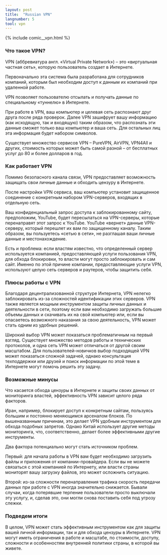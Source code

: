 ```yaml
---
layout: post
title:  "Russian VPN"
langnumber: 5
tool: vpn
---
```


{% include comic__vpn.html %}


<h3 class='subhed'>Что такое VPN?</h3>

VPN (аббревиатура англ. «Virtual Private Network») – это «виртуальная частная сеть», которую пользователь создает в Интернете.

Первоначально эта система была разработана для сотрудников компаний, которым был необходим доступ к данным их компаний при удаленной работе.

VPN позволяет пользователю отсылать и получать данные по специальному «туннелю» в Интернете.

При работе в VPN, ваш компьютер и целевая сеть распознают друг друга после ряда проверок. Далее VPN зашифрует вашу информацию (как исходящую, так и входящую) таким образом, что распознать эти данные сможет только ваш компьютер и ваша сеть. Для остальных лиц эта информация будет набором символов.

Существует множество сервисов VPN – PureVPN, AirVPN, VPN4All  и других, стоимость которых может быть самой разной – от бесплатных услуг до 80 и более долларов в год.

<h3 class='subhed icon how'>Как работает VPN</h3>

Помимо безопасного канала связи, VPN предоставляет возможность защищать свои личные данные и обходить цензуру в Интернете.

После настройки VPN сервиса, ваш компьютер установит защищенное соединение с конкретным набором VPN-серверов, входящих в отдельную сеть.

Ваш конфиденциальный запрос доступа к заблокированному сайту, предположим, YouTube, будет пересылаться на VPN-серверы, которые перенаправят этот запрос к YouTube. YouTube «вернет» данные VPN-серверу, который перешлет их вам по защищенному каналу. Таким образом, вы пользуетесь «сетью в сети», не разглашая ваши личные данные и местонахождение.

Есть и проблема: если властям известно, что определенный сервер используется компанией, предоставляющей услуги пользования VPN, для обхода блокировки, то власти могут просто заблокировать и сам сайт. Именно по этой причине компании, предоставляющие услуги VPN, используют целую сеть серверов и раутеров, чтобы защитить себя.

<h3 class='subhed icon help'>Плюсы работы с VPN</h3>

Благодаря децентрализованной структуре Интернета, VPN нелегко заблокировать из-за сложностей  идентификации этих серверов. VPN также является мощным инструментом защиты личных данных и деятельности в сети, поэтому если вам необходимо загружать большие объемы данных и скачивать их на свой компьютер или, если вы опасаетесь возможного наказания за свою деятельность, VPN может стать одним из удобных решений.

Широкий выбор VPN может показаться проблематичным на первый взгляд. Существует множество методов работы и технических протоколов, и одна сеть VPN может отличаться от другой своим масштабом. Для пользователей-новичков выбор подходящей VPN может показаться сложной задачей, однако консультация техподдержки или друзей и поиск информации по этой теме в Интернете могут помочь решить эту задачу.

<h3 class='subhed icon caution'>Возможные минусы</h3>

Что касается обхода цензуры в Интернете и защиты своих данных от мониторинга властей, эффективность VPN зависит целого ряда факторов.

Иран, например, блокирует доступ к конкретным сайтам, пользуясь большим и постоянно меняющимся арсеналом блоков. По вышеназванным причинам, это делает VPN удобным инструментом для обхода подобных запретов. Однако Китай использует другие методы мониторинга, что, соответственно, делает более эффективными другие инструменты.

Два фактора потенциально могут стать источником проблем.

Первый: для начала работы в VPN вам будет необходимо загрузить файлы и приложения от компании-провайдера. Если вы не можете связаться с этой компанией по Интернету, или власти страны мониторят вашу загрузку файлов, это может осложнить ситуацию.

Второй: из-за сложности перенаправления трафика скорость передачи данных при работе с VPN иногда значительно снижается. Бывали случаи, когда потерявшие терпение пользователи просто выключали эту услугу, и, сделав это, они могли снова поставить себя под угрозу слежки.

<h3 class='subhed icon bottomLine'>Подведем итоги</h3>

В целом, VPN может стать эффективным инструментом как для защиты вашей личной информации, так и для обхода цензуры в Интернете. VPN могут иметь ограничения в работе и масштабе, по стоимости, доступу, сложности и особенностям внутренней политики страны, в которой вы живете.
